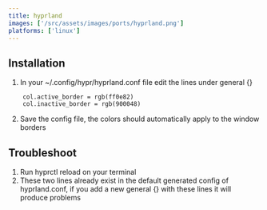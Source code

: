 ```yaml
---
title: hyprland
images: ['/src/assets/images/ports/hyprland.png']
platforms: ['linux']
---
```


## Installation

1. In your ~/.config/hypr/hyprland.conf file edit the lines under general {}

  ```
      col.active_border = rgb(ff0e82)
      col.inactive_border = rgb(900048)
  ```

2. Save the config file, the colors should automatically apply to the window borders

## Troubleshoot

1. Run hyprctl reload on your terminal
2. These two lines already exist in the default generated config of hyprland.conf, if you add a new general {} with these lines it will produce problems
